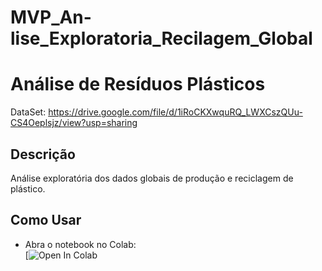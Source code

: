 # MVP_An-lise_Exploratoria_Recilagem_Global

# Análise de Resíduos Plásticos

DataSet: https://drive.google.com/file/d/1iRoCKXwquRQ_LWXCszQUu-CS4Oeplsjz/view?usp=sharing

## Descrição
Análise exploratória dos dados globais de produção e reciclagem de plástico.

## Como Usar
- Abra o notebook no Colab:  
  [![Open In Colab](https://colab.research.google.com/drive/1UmX5_XoG4pD6GSNpUYLfAvf1hhGh2bsH#scrollTo=t8tFn5sQhqCI)
